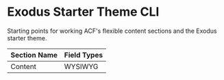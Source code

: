 # Exodus Starter Theme CLI
Starting points for working ACF's flexible content sections and the Exodus starter theme.

| Section Name | Field Types |
| ------------ | ----------- |
| Content      | WYSIWYG     |
